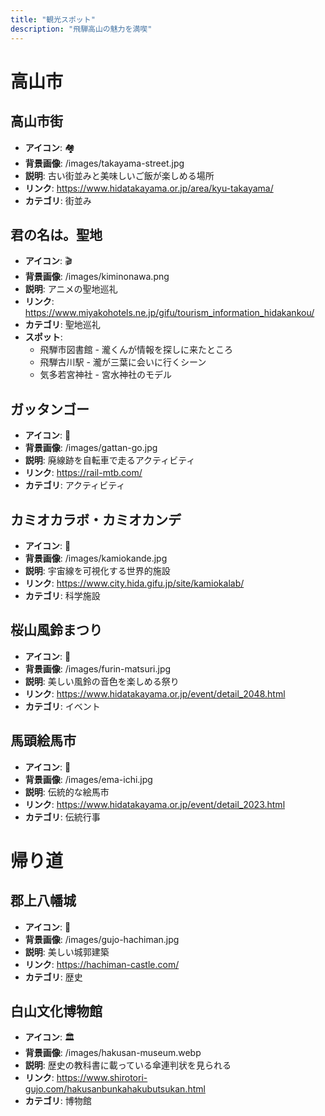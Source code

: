 ```yaml
---
title: "観光スポット"
description: "飛騨高山の魅力を満喫"
---
```


# 高山市

## 高山市街
- **アイコン**: 🏘️
- **背景画像**: /images/takayama-street.jpg
- **説明**: 古い街並みと美味しいご飯が楽しめる場所
- **リンク**: https://www.hidatakayama.or.jp/area/kyu-takayama/
- **カテゴリ**: 街並み

## 君の名は。聖地
- **アイコン**: 🎬
- **背景画像**: /images/kiminonawa.png
- **説明**: アニメの聖地巡礼
- **リンク**: https://www.miyakohotels.ne.jp/gifu/tourism_information_hidakankou/
- **カテゴリ**: 聖地巡礼
- **スポット**:
  - 飛騨市図書館 - 瀧くんが情報を探しに来たところ
  - 飛騨古川駅 - 瀧が三葉に会いに行くシーン
  - 気多若宮神社 - 宮水神社のモデル

## ガッタンゴー
- **アイコン**: 🚴
- **背景画像**: /images/gattan-go.jpg
- **説明**: 廃線跡を自転車で走るアクティビティ
- **リンク**: https://rail-mtb.com/
- **カテゴリ**: アクティビティ

## カミオカラボ・カミオカンデ
- **アイコン**: 🔬
- **背景画像**: /images/kamiokande.jpg
- **説明**: 宇宙線を可視化する世界的施設
- **リンク**: https://www.city.hida.gifu.jp/site/kamiokalab/
- **カテゴリ**: 科学施設

## 桜山風鈴まつり
- **アイコン**: 🎐
- **背景画像**: /images/furin-matsuri.jpg
- **説明**: 美しい風鈴の音色を楽しめる祭り
- **リンク**: https://www.hidatakayama.or.jp/event/detail_2048.html
- **カテゴリ**: イベント

## 馬頭絵馬市
- **アイコン**: 🐴
- **背景画像**: /images/ema-ichi.jpg
- **説明**: 伝統的な絵馬市
- **リンク**: https://www.hidatakayama.or.jp/event/detail_2023.html
- **カテゴリ**: 伝統行事

# 帰り道

## 郡上八幡城
- **アイコン**: 🏯
- **背景画像**: /images/gujo-hachiman.jpg
- **説明**: 美しい城郭建築
- **リンク**: https://hachiman-castle.com/
- **カテゴリ**: 歴史

## 白山文化博物館
- **アイコン**: 🏛️
- **背景画像**: /images/hakusan-museum.webp
- **説明**: 歴史の教科書に載っている傘連判状を見られる
- **リンク**: https://www.shirotori-gujo.com/hakusanbunkahakubutsukan.html
- **カテゴリ**: 博物館 